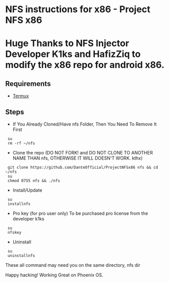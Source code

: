 # NFS instructions for x86 - Project NFS x86
# Huge Thanks to NFS Injector Developer K1ks and HafizZiq to modify the x86 repo for android x86.

## Requirements

* [Termux](https://play.google.com/store/apps/details?id=com.termux)

## Steps

* If You Already Cloned/Have nfs Folder, Then You Need To Remove It First
```
 su
 rm -rf ~/nfs
```

* Clone the repo (DO NOT FORK! and DO NOT CLONE TO ANOTHER NAME THAN nfs, OTHERWISE IT WILL DOESN'T WORK. kthx)
```
 git clone https://github.com/DanteOfficial/ProjectNFSx86 nfs && cd ~/nfs
 su
 chmod 0755 nfs && ./nfs
```

* Install/Update
```
 su
 installnfs
```

* Pro key (for pro user only) To be purchased pro license from the developer k1ks
```
 su
 nfskey
```

* Uninstall
```
 su
 uninstallnfs
```

These all command may need you on the same directory, nfs dir

Happy hacking! Working Great on Phoenix OS.

